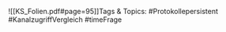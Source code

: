 
![[KS_Folien.pdf#page=95]]Tags & Topics:
   #Protokollepersistent
   #KanalzugriffVergleich
   #timeFrage